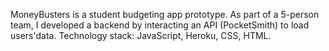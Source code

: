 MoneyBusters is a student budgeting app prototype.
As part of a 5-person team, I developed a backend by interacting an API (PocketSmith) to load users'data. 
Technology stack: JavaScript, Heroku, CSS, HTML.
